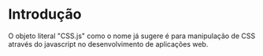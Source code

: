 # Introdução #

O objeto literal "CSS.js" como o nome já sugere é para manipulação de CSS através do javascript no desenvolvimento de aplicações web.